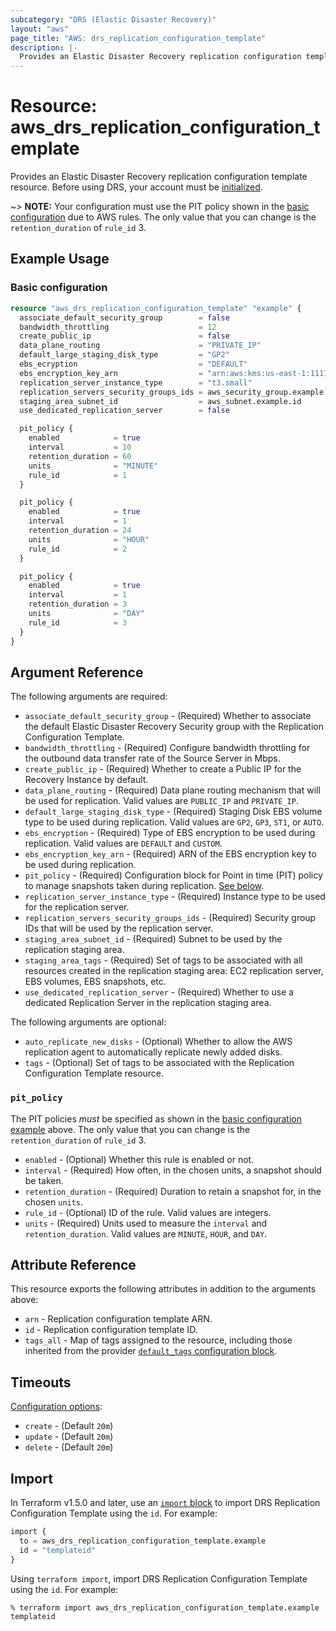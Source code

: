 ```yaml
---
subcategory: "DRS (Elastic Disaster Recovery)"
layout: "aws"
page_title: "AWS: drs_replication_configuration_template"
description: |-
  Provides an Elastic Disaster Recovery replication configuration template resource.
---
```


# Resource: aws_drs_replication_configuration_template

Provides an Elastic Disaster Recovery replication configuration template resource. Before using DRS, your account must be [initialized](https://docs.aws.amazon.com/drs/latest/userguide/getting-started-initializing.html).

~> **NOTE:** Your configuration must use the PIT policy shown in the [basic configuration](#basic-configuration) due to AWS rules. The only value that you can change is the `retention_duration` of `rule_id` 3.

## Example Usage

### Basic configuration

```terraform
resource "aws_drs_replication_configuration_template" "example" {
  associate_default_security_group        = false
  bandwidth_throttling                    = 12
  create_public_ip                        = false
  data_plane_routing                      = "PRIVATE_IP"
  default_large_staging_disk_type         = "GP2"
  ebs_ecryption                           = "DEFAULT"
  ebs_encryption_key_arn                  = "arn:aws:kms:us-east-1:111122223333:key/1234abcd-12ab-34cd-56ef-1234567890ab"
  replication_server_instance_type        = "t3.small"
  replication_servers_security_groups_ids = aws_security_group.example[*].id
  staging_area_subnet_id                  = aws_subnet.example.id
  use_dedicated_replication_server        = false

  pit_policy {
    enabled            = true
    interval           = 10
    retention_duration = 60
    units              = "MINUTE"
    rule_id            = 1
  }

  pit_policy {
    enabled            = true
    interval           = 1
    retention_duration = 24
    units              = "HOUR"
    rule_id            = 2
  }

  pit_policy {
    enabled            = true
    interval           = 1
    retention_duration = 3
    units              = "DAY"
    rule_id            = 3
  }
}
```

## Argument Reference

The following arguments are required:

* `associate_default_security_group` - (Required) Whether to associate the default Elastic Disaster Recovery Security group with the Replication Configuration Template.
* `bandwidth_throttling` - (Required) Configure bandwidth throttling for the outbound data transfer rate of the Source Server in Mbps.
* `create_public_ip` - (Required) Whether to create a Public IP for the Recovery Instance by default.
* `data_plane_routing` - (Required) Data plane routing mechanism that will be used for replication. Valid values are `PUBLIC_IP` and `PRIVATE_IP`.
* `default_large_staging_disk_type` - (Required) Staging Disk EBS volume type to be used during replication. Valid values are `GP2`, `GP3`, `ST1`, or `AUTO`.
* `ebs_encryption` - (Required) Type of EBS encryption to be used during replication. Valid values are `DEFAULT` and `CUSTOM`.
* `ebs_encryption_key_arn` - (Required) ARN of the EBS encryption key to be used during replication.
* `pit_policy` - (Required) Configuration block for Point in time (PIT) policy to manage snapshots taken during replication. [See below](#pit_policy).
* `replication_server_instance_type` - (Required) Instance type to be used for the replication server.
* `replication_servers_security_groups_ids` - (Required) Security group IDs that will be used by the replication server.
* `staging_area_subnet_id` - (Required) Subnet to be used by the replication staging area.
* `staging_area_tags` - (Required) Set of tags to be associated with all resources created in the replication staging area: EC2 replication server, EBS volumes, EBS snapshots, etc.
* `use_dedicated_replication_server` - (Required) Whether to use a dedicated Replication Server in the replication staging area.

The following arguments are optional:

* `auto_replicate_new_disks` - (Optional) Whether to allow the AWS replication agent to automatically replicate newly added disks.
* `tags` - (Optional) Set of tags to be associated with the Replication Configuration Template resource.

### `pit_policy`

The PIT policies _must_ be specified as shown in the [basic configuration example](#basic-configuration) above. The only value that you can change is the `retention_duration` of `rule_id` 3.

* `enabled` - (Optional) Whether this rule is enabled or not.
* `interval` - (Required) How often, in the chosen units, a snapshot should be taken.
* `retention_duration` - (Required) Duration to retain a snapshot for, in the chosen `units`.
* `rule_id` - (Optional) ID of the rule. Valid values are integers.
* `units` - (Required) Units used to measure the `interval` and `retention_duration`. Valid values are `MINUTE`, `HOUR`, and `DAY`.

## Attribute Reference

This resource exports the following attributes in addition to the arguments above:

* `arn` - Replication configuration template ARN.
* `id` - Replication configuration template ID.
* `tags_all` - Map of tags assigned to the resource, including those inherited from the provider [`default_tags` configuration block](/docs/providers/aws/index.html#default_tags-configuration-block).

## Timeouts

[Configuration options](https://developer.hashicorp.com/terraform/language/resources/syntax#operation-timeouts):

- `create` - (Default `20m`)
- `update` - (Default `20m`)
- `delete` - (Default `20m`)

## Import

In Terraform v1.5.0 and later, use an [`import` block](https://developer.hashicorp.com/terraform/language/import) to import DRS Replication Configuration Template using the `id`. For example:

```terraform
import {
  to = aws_drs_replication_configuration_template.example
  id = "templateid"
}
```

Using `terraform import`, import DRS Replication Configuration Template using the `id`. For example:

```console
% terraform import aws_drs_replication_configuration_template.example templateid
```
